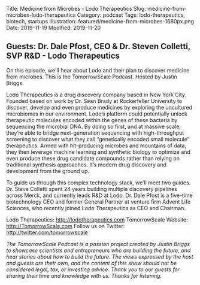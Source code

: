 Title: Medicine from Microbes - Lodo Therapeutics
Slug: medicine-from-microbes-lodo-therapeutics
Category: podcast
Tags: lodo-therapeutics, biotech, startups
Illustration: featured/medicine-from-microbes-1680px.png
Date: 2019-11-19
Modified: 2019-11-20


## Guests: Dr. Dale Pfost, CEO & Dr. Steven Colletti, SVP R&D - Lodo Therapeutics

On this episode, we'll hear about Lodo and their plan to discover medicine from microbes. This is the TomorrowScale Podcast. Hosted by Justin Briggs.

Lodo Therapeutics is a drug discovery company based in New York City. Founded based on work by Dr. Sean Brady at Rockerfeller University to discover, develop and even produce medicines by exploring the uncultured microbiomes in our environment. Lodo’s platform could potentially unlock therapeutic molecules encoded within the genes of these bacteria by sequencing the microbial DNA. By doing so first, and at massive scale, they’re able to bridge next-generation sequencing with high-throughput screening to discover what they call “genetically encoded small molecule” therapeutics. Armed with hit-producing microbes and mountains of data, they then leverage machine learning and synthetic biology to optimize and even produce these drug candidate compounds rather than relying on traditional synthesis approaches. It’s modern drug discovery and development from the ground up.

To guide us through this complex technology stack, we’ll meet two guides. Dr. Steve Colletti spent 24 years building multiple discovery pipelines across Merck, and currently leads R&D at Lodo. Dr. Dale Pfost is a five-time biotechnology CEO and former General Partner at venture firm Advent Life Sciences, who recently joined Lodo Therapeutics as CEO and Chairman.

Lodo Therapeutics: http://lodotherapeutics.com
TomorrowScale Website: http://TomorrowScale.com
Follow us on Twitter: http://twitter.com/tomorrowscale

*The TomorrowScale Podcast is a passion project created by Justin Briggs to showcase scientists and entrepreneurs who are building the future, and hear stories about how to build the future. The views expressed by the host and guests are their own, and the content of this show should not be considered legal, tax, or investing advice. Thank you to our guests for sharing their time and knowledge with us.  Thanks for listening.*
